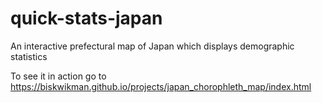 # quick-stats-japan
An interactive prefectural map of Japan which displays demographic statistics

To see it in action go to https://biskwikman.github.io/projects/japan_chorophleth_map/index.html
